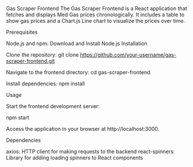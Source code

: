 Gas Scraper Frontend
The Gas Scraper Frontend is a React application that fetches and displays Med Gas prices chronologically. It includes a table to show gas prices and a Chart.js Line chart to visualize the prices over time.

Prerequisites

Node.js and npm: Download and Install Node.js
Installation

Clone the repository:
git clone https://github.com/your-username/gas-scraper-frontend.git

Navigate to the frontend directory:
cd gas-scraper-frontend

Install dependencies:
npm install


Usage

Start the frontend development server:

npm start

Access the application in your browser at http://localhost:3000.

Dependencies

axios: HTTP client for making requests to the backend
react-spinners: Library for adding loading spinners to React components
